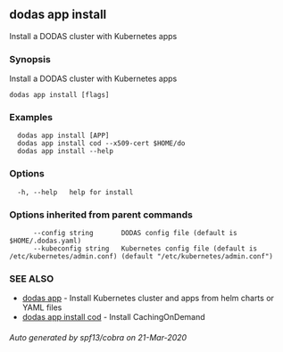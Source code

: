## dodas app install

Install a DODAS cluster with Kubernetes apps

### Synopsis

Install a DODAS cluster with Kubernetes apps

```
dodas app install [flags]
```

### Examples

```
  dodas app install [APP]
  dodas app install cod --x509-cert $HOME/do
  dodas app install --help
```

### Options

```
  -h, --help   help for install
```

### Options inherited from parent commands

```
      --config string       DODAS config file (default is $HOME/.dodas.yaml)
      --kubeconfig string   Kubernetes config file (default is /etc/kubernetes/admin.conf) (default "/etc/kubernetes/admin.conf")
```

### SEE ALSO

* [dodas app](dodas_app.md)	 - Install Kubernetes cluster and apps from helm charts or YAML files
* [dodas app install cod](dodas_app_install_cod.md)	 - Install CachingOnDemand

###### Auto generated by spf13/cobra on 21-Mar-2020
